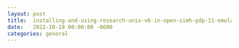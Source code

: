 ```yaml
---
layout:	post
title:	installing-and-using-research-unix-v6-in-open-simh-pdp-11-emulator
date:	2022-10-19 00:00:00 -0600
categories:	general
---
```


